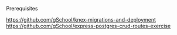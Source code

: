 Prerequisites

https://github.com/gSchool/knex-migrations-and-deployment
https://github.com/gSchool/express-postgres-crud-routes-exercise